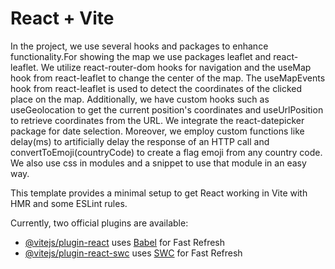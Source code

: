 # React + Vite
In the project, we use several hooks and packages to enhance functionality.For showing the map we use packages leaflet and react-leaflet. We utilize react-router-dom hooks for navigation and the useMap hook from react-leaflet to change the center of the map. The useMapEvents hook from react-leaflet is used to detect the coordinates of the clicked place on the map. Additionally, we have custom hooks such as useGeolocation to get the current position's coordinates and useUrlPosition to retrieve coordinates from the URL. We integrate the react-datepicker package for date selection. Moreover, we employ custom functions like delay(ms) to artificially delay the response of an HTTP call and convertToEmoji(countryCode) to create a flag emoji from any country code. We also use css in modules and a snippet to use that module in an easy way.

This template provides a minimal setup to get React working in Vite with HMR and some ESLint rules.

Currently, two official plugins are available:

- [@vitejs/plugin-react](https://github.com/vitejs/vite-plugin-react/blob/main/packages/plugin-react/README.md) uses [Babel](https://babeljs.io/) for Fast Refresh
- [@vitejs/plugin-react-swc](https://github.com/vitejs/vite-plugin-react-swc) uses [SWC](https://swc.rs/) for Fast Refresh
